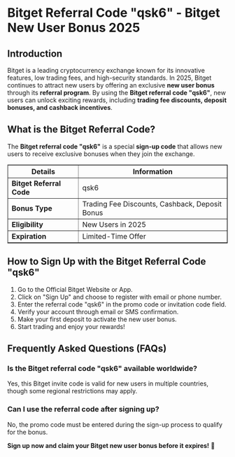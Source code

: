 <h1>Bitget Referral Code "qsk6" - Bitget New User Bonus 2025</h1>
</header>
    
<section>
<h2>Introduction</h2>
<p>Bitget is a leading cryptocurrency exchange known for its innovative features, low trading fees, and high-security standards. In 2025, Bitget continues to attract new users by offering an exclusive <strong>new user bonus</strong> through its <strong>referral program</strong>. By using the <strong>Bitget referral code "qsk6"</strong>, new users can unlock exciting rewards, including <strong>trading fee discounts, deposit bonuses, and cashback incentives</strong>.</p>
</section>
    
<section>
<h2>What is the Bitget Referral Code?</h2>
<p>The <strong>Bitget referral code "qsk6"</strong> is a special <strong>sign-up code</strong> that allows new users to receive exclusive bonuses when they join the exchange.</p>
        
<table border="1">
            <tr>
                <th>Details</th>
                <th>Information</th>
            </tr>
            <tr>
                <td><strong>Bitget Referral Code</strong></td>
                <td>qsk6</td>
            </tr>
            <tr>
                <td><strong>Bonus Type</strong></td>
                <td>Trading Fee Discounts, Cashback, Deposit Bonus</td>
            </tr>
            <tr>
                <td><strong>Eligibility</strong></td>
                <td>New Users in 2025</td>
            </tr>
            <tr>
                <td><strong>Expiration</strong></td>
                <td>Limited-Time Offer</td>
            </tr>
</table>
</section>
    
<section>
<h2>How to Sign Up with the Bitget Referral Code "qsk6"</h2>
        <ol>
            <li>Go to the Official Bitget Website or App.</li>
            <li>Click on "Sign Up" and choose to register with email or phone number.</li>
            <li>Enter the referral code "qsk6" in the promo code or invitation code field.</li>
            <li>Verify your account through email or SMS confirmation.</li>
            <li>Make your first deposit to activate the new user bonus.</li>
            <li>Start trading and enjoy your rewards!</li>
        </ol>
</section>
    
<section>
<h2>Frequently Asked Questions (FAQs)</h2>
<h3>Is the Bitget referral code "qsk6" available worldwide?</h3>
<p>Yes, this Bitget invite code is valid for new users in multiple countries, though some regional restrictions may apply.</p>
        
<h3>Can I use the referral code after signing up?</h3>
<p>No, the promo code must be entered during the sign-up process to qualify for the bonus.</p>
</section>
    
<footer>
<p><strong>Sign up now and claim your Bitget new user bonus before it expires!</strong> 🚀</p>
    </footer>
</body>
</html>
